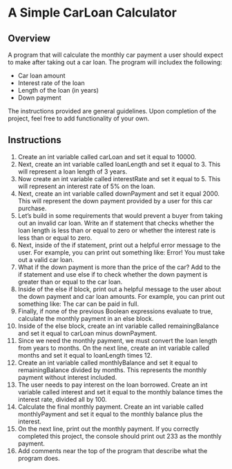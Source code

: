 # A Simple CarLoan Calculator

## Overview 
A program that will calculate the monthly car payment a user should expect to make after taking out a car loan. The program will includex the following:

- Car loan amount
- Interest rate of the loan
- Length of the loan (in years)
- Down payment

The instructions provided are general guidelines. Upon completion of the project, feel free to add functionality of your own.

## Instructions
1. Create an int variable called carLoan and set it equal to 10000.
2. Next, create an int variable called loanLength and set it equal to 3. This will represent a loan length of 3 years.
3. Now create an int variable called interestRate and set it equal to 5. This will represent an interest rate of 5% on the loan.
4. Next, create an int variable called downPayment and set it equal 2000. This will represent the down payment provided by a user for this car purchase.
5. Let’s build in some requirements that would prevent a buyer from taking out an invalid car loan. Write an if statement that checks whether the loan length is less than or equal to zero or whether the interest rate is less than or equal to zero.
6. Next, inside of the if statement, print out a helpful error message to the user. For example, you can print out something like: Error! You must take out a valid car loan.
7. What if the down payment is more than the price of the car? Add to the if statement and use else if to check whether the down payment is greater than or equal to the car loan.
8. Inside of the else if block, print out a helpful message to the user about the down payment and car loan amounts. For example, you can print out something like: The car can be paid in full.
9. Finally, if none of the previous Boolean expressions evaluate to true, calculate the monthly payment in an else block.
10. Inside of the else block, create an int variable called remainingBalance and set it equal to carLoan minus downPayment.
11. Since we need the monthly payment, we must convert the loan length from years to months. On the next line, create an int variable called months and set it equal to loanLength times 12.
12. Create an int variable called monthlyBalance and set it equal to remainingBalance divided by months. This represents the monthly payment without interest included.
13. The user needs to pay interest on the loan borrowed. Create an int variable called interest and set it equal to the monthly balance times the interest rate, divided all by 100.
14. Calculate the final monthly payment. Create an int variable called monthlyPayment and set it equal to the monthly balance plus the interest.
15. On the next line, print out the monthly payment. If you correctly completed this project, the console should print out 233 as the monthly payment.
16. Add comments near the top of the program that describe what the program does.
